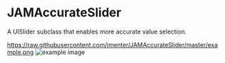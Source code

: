JAMAccurateSlider
===========

A UISlider subclass that enables more accurate value selection.

https://raw.githubusercontent.com/jmenter/JAMAccurateSlider/master/example.png
![example image](https://raw.githubusercontent.com/jmenter/JAMAccurateSlider/master/example.png "JAMAccurateSlider Example Image")

